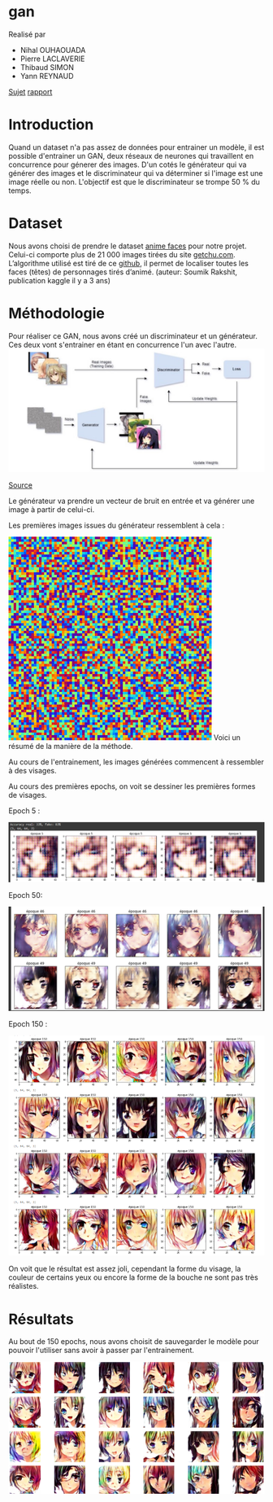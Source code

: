 # gan

Realisé par 
- Nihal OUHAOUADA 
- Pierre LACLAVERIE
- Thibaud SIMON
- Yann REYNAUD 

[Sujet](PROJET%20-%20GAN%20-%20OUHAOUADA_LACLAVERIE_SIMON_REYNAUD.pdf)
[rapport](notebooks/TNI_GAN%20-%20as%20PDF%20.pdf)
# Introduction 
Quand un dataset n'a pas assez de données pour entrainer un modèle, il est possible d'entrainer un GAN, deux réseaux de neurones qui travaillent en concurrence pour génerer des images. D'un cotés le générateur qui va générer des images et le discriminateur qui va déterminer si l'image est une image réelle ou non. L'objectif est que le discriminateur se trompe 50 % du temps.

# Dataset

Nous avons choisi de prendre le dataset [anime faces](https://www.kaggle.com/datasets/soumikrakshit/anime-faces) pour notre projet. Celui-ci comporte plus de 21 000 images tirées du site [getchu.com](http://www.getchu.com/). L’algorithme utilisé est tiré de ce [github](https://github.com/nagadomi/lbpcascade_animeface), il permet de localiser toutes les faces (têtes) de personnages tirés d’animé. (auteur: Soumik Rakshit, publication kaggle il y a 3 ans)

# Méthodologie

Pour réaliser ce GAN, nous avons créé un discriminateur et un générateur. Ces deux vont s'entrainer en étant en concurrence l'un avec l'autre.
![gan-resum](ress/gangan.jpg)

[Source](https://towardsdatascience.com/generating-anime-characters-with-stylegan2-6f8ae59e237b)



Le générateur va prendre un vecteur de bruit en entrée et va générer une image à partir de celui-ci.

Les premières images issues du générateur ressemblent à cela : 

![gen](ress/noise-rgb.png)
Voici un résumé de la manière de la méthode.

Au cours de l'entrainement, les images générées commencent à ressembler à des visages.

Au cours des premières epochs, on voit se dessiner les premières formes de visages.

Epoch 5 : 

![epoch5](ress/epoch5.png)

Epoch 50: 

![epoch50](ress/epoch49.png)

Epoch 150 : 

![epoch150](ress/EPOCH150.png)

On voit que le résultat est assez joli, cependant la forme du visage, la couleur de certains yeux ou encore la forme de la bouche ne sont pas très réalistes.

# Résultats 

Au bout de 150 epochs, nous avons choisit de sauvegarder le modèle pour pouvoir l'utiliser sans avoir à passer par l'entrainement. 

![final](ress/final.png)
